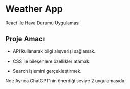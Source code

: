 # Weather App

React İle Hava Durumu Uygulaması

## Proje Amacı

- API kullanarak bilgi alışverişi sağlamak.

- CSS ile bileşenlere özellikler atamak.

- Search işlemini gerçekleştirmek.

Not: Ayrıca ChatGPT'nin önerdiği seviye 2 uygulamasıdır.
